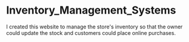 # Inventory_Management_Systems
I created this website to manage the store's inventory so that the owner could update the stock and customers could place online purchases.
